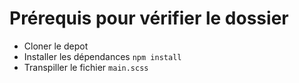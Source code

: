 # Prérequis pour vérifier le dossier
- Cloner le depot
- Installer les dépendances ```npm install```
- Transpiller le fichier ```main.scss```

